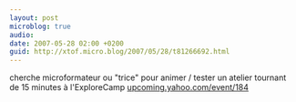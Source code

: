 ```yaml
---
layout: post
microblog: true
audio: 
date: 2007-05-28 02:00 +0200
guid: http://xtof.micro.blog/2007/05/28/t81266692.html
---
```

cherche microformateur ou "trice" pour animer / tester un atelier tournant de 15 minutes à l'ExploreCamp [upcoming.yahoo.com/event/184](http://upcoming.yahoo.com/event/184)
